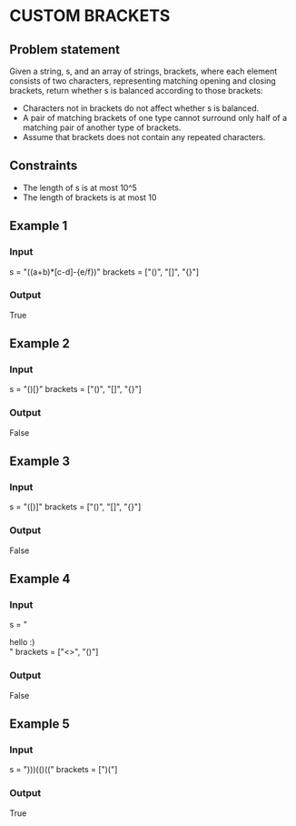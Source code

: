 # CUSTOM BRACKETS

## Problem statement

Given a string, s, and an array of strings, brackets, where each element consists of two characters, representing
matching opening and closing brackets, return whether s is balanced according to those brackets:

- Characters not in brackets do not affect whether s is balanced.
- A pair of matching brackets of one type cannot surround only half of a matching pair of another type of brackets.
- Assume that brackets does not contain any repeated characters.

## Constraints

- The length of s is at most 10^5
- The length of brackets is at most 10

## Example 1

### Input

s = "((a+b)*[c-d]-{e/f})"
brackets = ["()", "[]", "{}"]

### Output

True

## Example 2

### Input

s = "()[}"
brackets = ["()", "[]", "{}"]

### Output

False

## Example 3

### Input

s = "([)]"
brackets = ["()", "[]", "{}"]

### Output

False

## Example 4

### Input

s = "<div> hello :) </div>"
brackets = ["<>", "()"]

### Output

False

## Example 5

### Input

s = ")))(()(("
brackets = [")("]

### Output

True